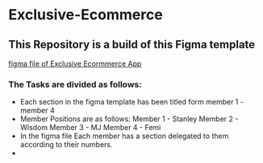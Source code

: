 # Exclusive-Ecommerce

## This Repository is a build of this Figma template 
[figma file of Exclusive Ecormmerce App]([https://www.figma.com/file/0LoDtINsNVMPEFShxO0fIP/Chat-for-desktop%2Fmobile-%7C-Free-to-use-(Community)?type=design&node-id=0-1&mode=design](https://www.figma.com/file/i1fFtQh7La2Z50rvJ7UuQB/Full-E-Commerce-Website-UI-UX-Design-(Community)?mode=dev))

### The Tasks are divided as follows:
- Each section in the figma template has been titled form member 1 - member 4
- Member Positions are as follows:
    Member 1 - Stanley
    Member 2 - Wisdom
    Member 3 - MJ
    Member 4 - Femi 
- In the figma file Each member has a section delegated to them according to their numbers.
- 
